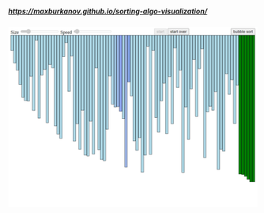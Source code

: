 ##### https://maxburkanov.github.io/sorting-algo-visualization/

![sorting](./public/Screenshot_11.png)
